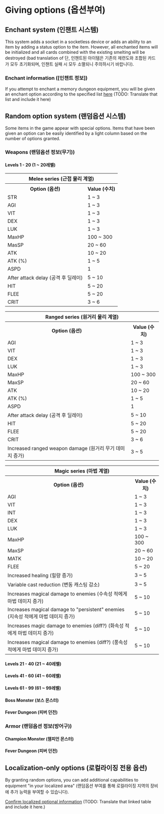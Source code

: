 # Giving options (옵션부여)

## Enchant system (인챈트 시스템)

This system adds a socket in a socketless device or adds an ability to an item by adding a status option to the item. However, all enchanted items will be initialized and all cards combined with the existing smelting will be destroyed (bad translation of 단, 인챈트된 아이템은 기존의 제련도와 조합된 카드가 모두 초기화되며, 인챈트 실패 시 모두 소멸되니 주의하시기 바랍니다).

### Enchant information ([인챈트 정보])

If you attempt to enchant a memory dungeon equipment, you will be given an enchant option according to the specified list [here](http://roz.gnjoy.com/news/update/View.asp?seq=13&curpage=1#%EC%9D%B8%EC%B1%88) (TODO: Translate that list and include it here)

## Random option system (랜덤옵션 시스템)

Some items in the game appear with special options. Items that have been given an option can be easily identified by a light column based on the number of options granted.

### Weapons (랜덤옵션 정보(무기))

#### Levels 1 - 20 (1 ~ 20레벨)

<table>
  <thead>
    <tr>
      <th colspan="2">Melee series (근접 물리 계열)</th>
    </tr>
  </thead>
  <tbody>
    <tr>
      <th>Option (옵션)</th>
      <th>Value (수치)</th>
    </tr>
    <tr>
      <td>STR</td>
      <td>1 ~ 3</td>
    </tr>
    <tr>
      <td>AGI</td>
      <td>1 ~ 3</td>
    </tr>
    <tr>
      <td>VIT</td>
      <td>1 ~ 3</td>
    </tr>
    <tr>
      <td>DEX</td>
      <td>1 ~ 3</td>
    </tr>
    <tr>
      <td>LUK</td>
      <td>1 ~ 3</td>
    </tr>
    <tr>
      <td>MaxHP</td>
      <td>100 ~ 300</td>
    </tr>
    <tr>
      <td>MasSP</td>
      <td>20 ~ 60</td>
    </tr>
    <tr>
      <td>ATK</td>
      <td>10 ~ 20</td>
    </tr>
    <tr>
      <td>ATK (%)</td>
      <td>1 ~ 5</td>
    </tr>
    <tr>
      <td>ASPD</td>
      <td>1</td>
    </tr>
    <tr>
      <td>After attack delay (공격 후 딜레이)</td>
      <td>5 ~ 10</td>
    </tr>
    <tr>
      <td>HIT</td>
      <td>5 ~ 20</td>
    </tr>
    <tr>
      <td>FLEE</td>
      <td>5 ~ 20</td>
    </tr>
    <tr>
      <td>CRIT</td>
      <td>3 ~ 6</td>
    </tr>
  </tbody>
</table>

<table>
  <thead>
    <tr>
      <th colspan="2">Ranged series (원거리 물리 계열)</th>
    </tr>
  </thead>
  <tbody>
    <tr>
      <th>Option (옵션)</th>
      <th>Value (수치)</th>
    </tr>
    <tr>
      <td>AGI</td>
      <td>1 ~ 3</td>
    </tr>
    <tr>
      <td>VIT</td>
      <td>1 ~ 3</td>
    </tr>
    <tr>
      <td>DEX</td>
      <td>1 ~ 3</td>
    </tr>
    <tr>
      <td>LUK</td>
      <td>1 ~ 3</td>
    </tr>
    <tr>
      <td>MaxHP</td>
      <td>100 ~ 300</td>
    </tr>
    <tr>
      <td>MaxSP</td>
      <td>20 ~ 60</td>
    </tr>
    <tr>
      <td>ATK</td>
      <td>10 ~ 20</td>
    </tr>
    <tr>
      <td>ATK (%)</td>
      <td>1 ~ 5</td>
    </tr>
    <tr>
      <td>ASPD</td>
      <td>1</td>
    </tr>
    <tr>
      <td>After attack delay (공격 후 딜레이)</td>
      <td>5 ~ 10</td>
    </tr>
    <tr>
      <td>HIT</td>
      <td>5 ~ 20</td>
    </tr>
    <tr>
      <td>FLEE</td>
      <td>5 ~ 20</td>
    </tr>
    <tr>
      <td>CRIT</td>
      <td>3 ~ 6</td>
    </tr>
    <tr>
      <td>Increased ranged weapon damage (원거리 무기 데미지 증가)</td>
      <td>3 ~ 5</td>
    </tr>
  </tbody>
</table>

<table>
  <thead>
    <tr>
      <th colspan="2">Magic series (마법 계열)</th>
    </tr>
  </thead>
  <tbody>
    <tr>
      <th>Option (옵션)</th>
      <th>Value (수치)</th>
    </tr>
    <tr>
      <td>AGI</td>
      <td>1 ~ 3</td>
    </tr>
    <tr>
      <td>VIT</td>
      <td>1 ~ 3</td>
    </tr>
    <tr>
      <td>INT</td>
      <td>1 ~ 3</td>
    </tr>
    <tr>
      <td>DEX</td>
      <td>1 ~ 3</td>
    </tr>
    <tr>
      <td>LUK</td>
      <td>1 ~ 3</td>
    </tr>
    <tr>
      <td>MaxHP</td>
      <td>100 ~ 300</td>
    </tr>
    <tr>
      <td>MaxSP</td>
      <td>20 ~ 60</td>
    </tr>
    <tr>
      <td>MATK</td>
      <td>10 ~ 20</td>
    </tr>
    <tr>
      <td>FLEE</td>
      <td>5 ~ 20</td>
    </tr>
    <tr>
      <td>Increased healing (힐량 증가)</td>
      <td>3 ~ 5</td>
    </tr>
    <tr>
      <td>Variable cast reduction (변동 캐스팅 감소)</td>
      <td>3 ~ 5</td>
    </tr>
    <tr>
      <td>Increases magical damage to enemies (수속성 적에게 마법 데미지 증가)</td>
      <td>5 ~ 10</td>
    </tr>
    <tr>
      <td>Increases magical damage to "persistent" enemies (지속성 적에게 마법 데미지 증가)</td>
      <td>5 ~ 10</td>
    </tr>
    <tr>
      <td>Increases magic damage to enemies (diff?) (화속성 적에게 마법 데미지 증가)</td>
      <td>5 ~ 10</td>
    </tr>
    <tr>
      <td>Increases magical damage to enemies (diff?) (풍속성 적에게 마법 데미지 증가)</td>
      <td>5 ~ 10</td>
    </tr>
  </tbody>
</table>

#### Levels 21 - 40 (21 ~ 40레벨)

#### Levels 41 - 60 (41 ~ 60레벨)

#### Levels 61 - 99 (61 ~ 99레벨)

#### Boss Monster (보스 몬스터)

#### Fever Dungeon (피버 던전)

### Armor (랜덤옵션 정보(방어구))

#### Champion Monster (챔피언 몬스터)

#### Fever Dungeon (피버 던전)

## Localization-only options (로컬라이징 전용 옵션)

By granting random options, you can add additional capabilities to equipment "in your localized area" (랜덤옵션 부여를 통해 로컬라이징 지역의 장비에 추가 능력을 부여할 수 있습니다).

[Confirm localized optional information](http://roz.gnjoy.com/news/update/View.asp?seq=21&curpage=1#%EC%9E%A5%EB%B9%84%20%EC%98%B5%EC%85%98%20%EB%B6%80%EC%97%AC) (TODO: Translate that linked table and include it here.)
